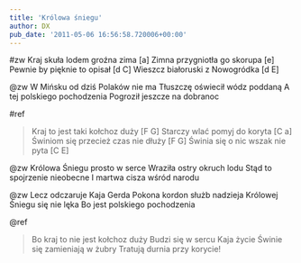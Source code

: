 ```yaml
---
title: 'Królowa śniegu'
author: DX
pub_date: '2011-05-06 16:56:58.720006+00:00'
---
```


#zw
Kraj skuła lodem groźna zima [a]
Zimna przygniotła go skorupa [e]
Pewnie by pięknie to opisał [d C]
Wieszcz białoruski z Nowogródka [d E]

@zw
W Mińsku od dziś Polaków nie ma
Tłuszczę oświecił wódz poddaną
A tej polskiego pochodzenia
Pogroził jeszcze na dobranoc

#ref
>Kraj to jest taki kołchoz duży [F G]
>Starczy wlać pomyj do koryta [C a]
>Świniom się przecież czas nie dłuży [F G]
>Świnia się o nic wszak nie pyta [C E]

@zw
Królowa Śniegu prosto w serce
Wraziła ostry okruch lodu
Stąd to spojrzenie nieobecne
I martwa cisza wśród narodu

@zw
Lecz odczaruje Kaja Gerda
Pokona kordon służb nadzieja
Królowej Śniegu się nie lęka
Bo jest polskiego pochodzenia

@ref
>Bo kraj to nie jest kołchoz duży
>Budzi się w sercu Kaja życie
>Świnie się zamieniają w żubry
>Tratują durnia przy korycie!